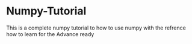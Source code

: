 # Numpy-Tutorial
This is a complete numpy tutorial to how to use numpy with the refrence how to learn for the Advance ready 
